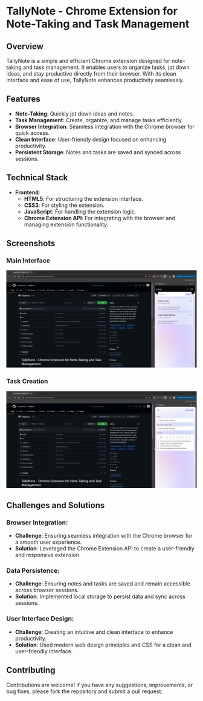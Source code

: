 # TallyNote - Chrome Extension for Note-Taking and Task Management

## Overview
TallyNote is a simple and efficient Chrome extension designed for note-taking and task management. It enables users to organize tasks, jot down ideas, and stay productive directly from their browser. With its clean interface and ease of use, TallyNote enhances productivity seamlessly.

## Features
- **Note-Taking**: Quickly jot down ideas and notes.
- **Task Management**: Create, organize, and manage tasks efficiently.
- **Browser Integration**: Seamless integration with the Chrome browser for quick access.
- **Clean Interface**: User-friendly design focused on enhancing productivity.
- **Persistent Storage**: Notes and tasks are saved and synced across sessions.

## Technical Stack
- **Frontend**: 
  - **HTML5**: For structuring the extension interface.
  - **CSS3**: For styling the extension.
  - **JavaScript**: For handling the extension logic.
  - **Chrome Extension API**: For integrating with the browser and managing extension functionality.

## Screenshots
### Main Interface
![Main Interface](display_assets/chrome_capture1.png)

### Task Creation
![Task Management](display_assets/chrome_capture2.png)

## Challenges and Solutions
### Browser Integration:
- **Challenge**: Ensuring seamless integration with the Chrome browser for a smooth user experience.
- **Solution**: Leveraged the Chrome Extension API to create a user-friendly and responsive extension.

### Data Persistence:
- **Challenge**: Ensuring notes and tasks are saved and remain accessible across browser sessions.
- **Solution**: Implemented local storage to persist data and sync across sessions.

### User Interface Design:
- **Challenge**: Creating an intuitive and clean interface to enhance productivity.
- **Solution**: Used modern web design principles and CSS for a clean and user-friendly interface.

## Contributing
Contributions are welcome! If you have any suggestions, improvements, or bug fixes, please fork the repository and submit a pull request.
